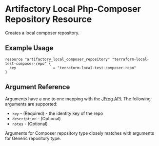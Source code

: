 # Artifactory Local Php-Composer Repository Resource

Creates a local composer repository. 

## Example Usage

```hcl
resource "artifactory_local_composer_repository" "terraform-local-test-composer-repo" {
  key                 = "terraform-local-test-composer-repo"
}
```

## Argument Reference

Arguments have a one to one mapping with the [JFrog API](https://www.jfrog.com/confluence/display/RTF/Repository+Configuration+JSON). The following arguments are supported:

* `key` - (Required) - the identity key of the repo
* `description` - (Optional)
* `notes` - (Optional)

Arguments for Composer repository type closely matches with arguments for Generic repository type. 